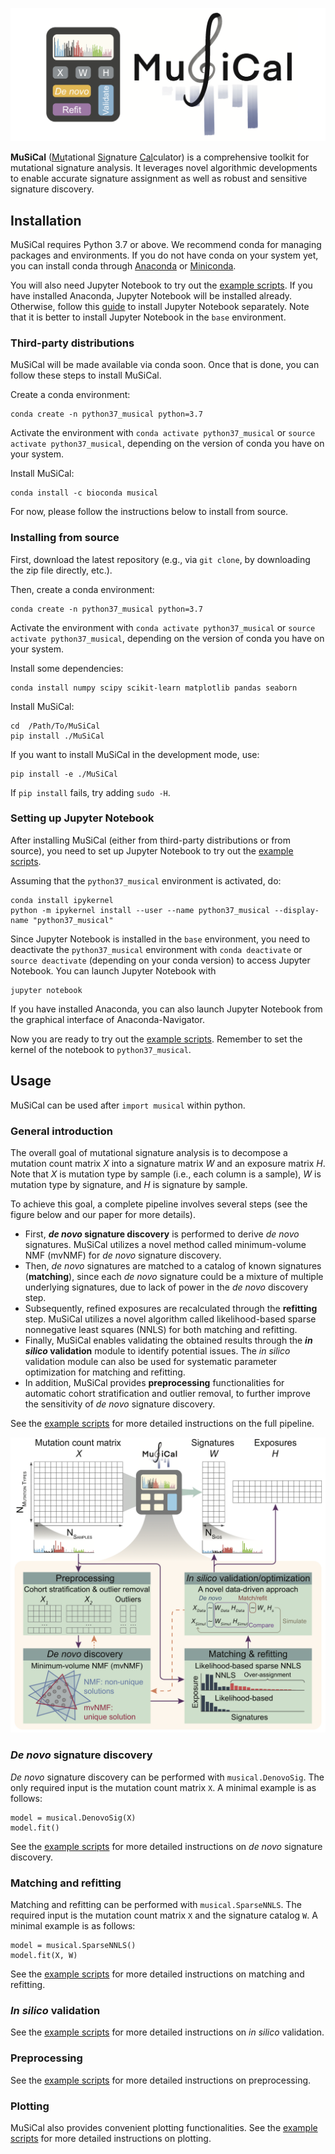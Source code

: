 
![MuSiCal logo](./images/musical_logo.png)

**MuSiCal** (<ins>Mu</ins>tational <ins>Si</ins>gnature <ins>Cal</ins>culator) is a comprehensive toolkit for mutational signature analysis. It leverages novel algorithmic developments to enable accurate signature assignment as well as robust and sensitive signature discovery.

## Installation

MuSiCal requires Python 3.7 or above. We recommend conda for managing packages and environments. If you do not have conda on your system yet, you can install conda through [Anaconda](https://docs.anaconda.com/anaconda/install/index.html "Installation guide for Anaconda") or [Miniconda](https://docs.conda.io/en/latest/miniconda.html "Installation guide for Miniconda").

You will also need Jupyter Notebook to try out the [example scripts](./examples). If you have installed Anaconda, Jupyter Notebook will be installed already. Otherwise, follow this [guide](https://docs.jupyter.org/en/latest/install/notebook-classic.html "Installation guide for Jupyter Notebook") to install Jupyter Notebook separately. Note that it is better to install Jupyter Notebook in the `base` environment.

### Third-party distributions

MuSiCal will be made available via conda soon. Once that is done, you can follow these steps to install MuSiCal.

Create a conda environment:
```
conda create -n python37_musical python=3.7
```

Activate the environment with `conda activate python37_musical` or `source activate python37_musical`, depending on the version of conda you have on your system.

Install MuSiCal:
```
conda install -c bioconda musical
```

For now, please follow the instructions below to install from source.

### Installing from source

First, download the latest repository (e.g., via `git clone`, by downloading the zip file directly, etc.).

Then, create a conda environment:
```
conda create -n python37_musical python=3.7
```

Activate the environment with `conda activate python37_musical` or `source activate python37_musical`, depending on the version of conda you have on your system.

Install some dependencies:
```
conda install numpy scipy scikit-learn matplotlib pandas seaborn
```

Install MuSiCal:
```
cd  /Path/To/MuSiCal
pip install ./MuSiCal
```

If you want to install MuSiCal in the development mode, use:
```
pip install -e ./MuSiCal
```

If `pip install` fails, try adding `sudo -H`.

### Setting up Jupyter Notebook

After installing MuSiCal (either from third-party distributions or from source), you need to set up Jupyter Notebook to try out the [example scripts](./examples).

Assuming that the `python37_musical` environment is activated, do:
```
conda install ipykernel
python -m ipykernel install --user --name python37_musical --display-name "python37_musical"
```

Since Jupyter Notebook is installed in the `base` environment, you need to deactivate the `python37_musical` environment with `conda deactivate` or `source deactivate` (depending on your conda version) to access Jupyter Notebook. You can launch Jupyter Notebook with
```
jupyter notebook
```  
If you have installed Anaconda, you can also launch Jupyter Notebook from the graphical interface of Anaconda-Navigator.

Now you are ready to try out the [example scripts](./examples). Remember to set the kernel of the notebook to `python37_musical`.

## Usage

MuSiCal can be used after `import musical` within python.

### General introduction

The overall goal of mutational signature analysis is to decompose a mutation count matrix *X* into a signature matrix *W* and an exposure matrix *H*. Note that *X* is mutation type by sample (i.e., each column is a sample), *W* is mutation type by signature, and *H* is signature by sample.

To achieve this goal, a complete pipeline involves several steps (see the figure below and our paper for more details).
- First, **_de novo_ signature discovery** is performed to derive *de novo* signatures. MuSiCal utilizes a novel method called minimum-volume NMF (mvNMF) for *de novo* signature discovery.
- Then, *de novo* signatures are matched to a catalog of known signatures (**matching**), since each *de novo* signature could be a mixture of multiple underlying signatures, due to lack of power in the *de novo* discovery step.
- Subsequently, refined exposures are recalculated through the **refitting** step. MuSiCal utilizes a novel algorithm called likelihood-based sparse nonnegative least squares (NNLS) for both matching and refitting.
- Finally, MuSiCal enables validating the obtained results through the **_in silico_ validation** module to identify potential issues. The *in silico* validation module can also be used for systematic parameter optimization for matching and refitting.
- In addition, MuSiCal provides **preprocessing** functionalities for automatic cohort stratification and outlier removal, to further improve the sensitivity of *de novo* signature discovery.

See the [example scripts](./examples/example_full_pipeline.ipynb) for more detailed instructions on the full pipeline.

![MuSiCal workflow](./images/musical_workflow.png)

### *De novo* signature discovery

*De novo* signature discovery can be performed with `musical.DenovoSig`. The only required input is the mutation count matrix `X`. A minimal example is as follows:
```
model = musical.DenovoSig(X)
model.fit()
```

See the [example scripts](./examples/example_denovo.ipynb) for more detailed instructions on *de novo* signature discovery.

### Matching and refitting

Matching and refitting can be performed with `musical.SparseNNLS`. The required input is the mutation count matrix `X` and the signature catalog `W`. A minimal example is as follows:
```
model = musical.SparseNNLS()
model.fit(X, W)
```

See the [example scripts](./examples/example_refitting.ipynb) for more detailed instructions on matching and refitting.

### *In silico* validation

See the [example scripts](./examples/example_validation.ipynb) for more detailed instructions on *in silico* validation.

### Preprocessing

See the [example scripts](./examples/example_preprocessing.ipynb) for more detailed instructions on preprocessing.


### Plotting

MuSiCal also provides convenient plotting functionalities. See the [example scripts](./examples/example_plotting.ipynb) for more detailed instructions on plotting.
